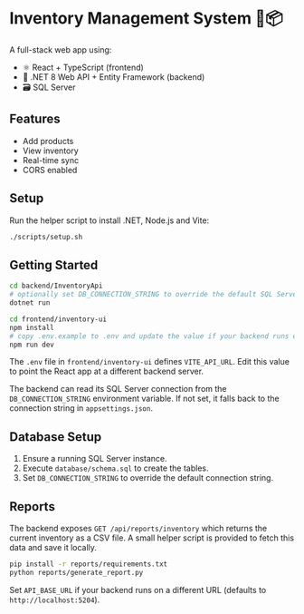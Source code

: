 # Inventory Management System 🧾📦

A full-stack web app using:

- ⚛️ React + TypeScript (frontend)
- 🐍 .NET 8 Web API + Entity Framework (backend)
- 🗃️ SQL Server

## Features
- Add products
- View inventory
- Real-time sync
- CORS enabled

## Setup
Run the helper script to install .NET, Node.js and Vite:

```bash
./scripts/setup.sh
```

## Getting Started

```bash
cd backend/InventoryApi
# optionally set DB_CONNECTION_STRING to override the default SQL Server connection
dotnet run

cd frontend/inventory-ui
npm install
# copy .env.example to .env and update the value if your backend runs elsewhere
npm run dev
```

The `.env` file in `frontend/inventory-ui` defines `VITE_API_URL`.
Edit this value to point the React app at a different backend server.

The backend can read its SQL Server connection from the `DB_CONNECTION_STRING`
environment variable. If not set, it falls back to the connection string in
`appsettings.json`.

## Database Setup
1. Ensure a running SQL Server instance.
2. Execute `database/schema.sql` to create the tables.
3. Set `DB_CONNECTION_STRING` to override the default connection string.

## Reports

The backend exposes `GET /api/reports/inventory` which returns the current
inventory as a CSV file. A small helper script is provided to fetch this data
and save it locally.

```bash
pip install -r reports/requirements.txt
python reports/generate_report.py
```

Set `API_BASE_URL` if your backend runs on a different URL (defaults to
`http://localhost:5204`).
